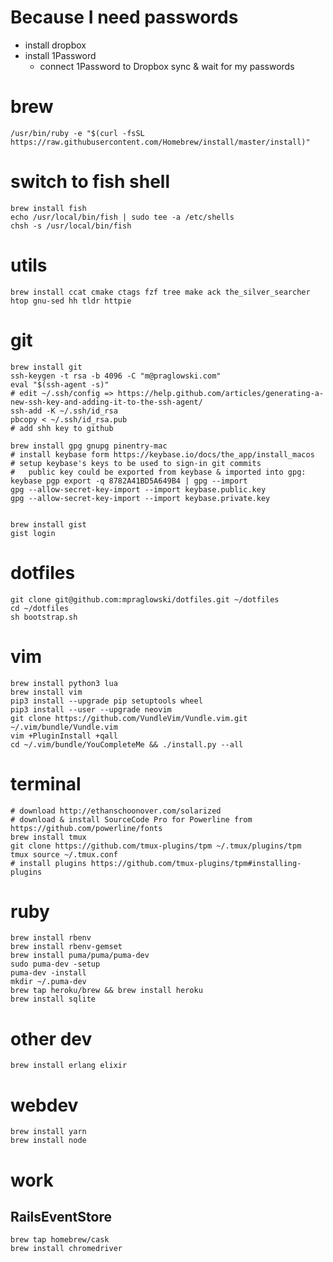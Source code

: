 # Because I need passwords

* install dropbox
* install 1Password
  * connect 1Password to Dropbox sync & wait for my passwords

# brew
```
/usr/bin/ruby -e "$(curl -fsSL https://raw.githubusercontent.com/Homebrew/install/master/install)"
```

# switch to fish shell
```
brew install fish
echo /usr/local/bin/fish | sudo tee -a /etc/shells
chsh -s /usr/local/bin/fish
```

# utils
```
brew install ccat cmake ctags fzf tree make ack the_silver_searcher htop gnu-sed hh tldr httpie
```

# git
```
brew install git
ssh-keygen -t rsa -b 4096 -C "m@praglowski.com"
eval "$(ssh-agent -s)"
# edit ~/.ssh/config => https://help.github.com/articles/generating-a-new-ssh-key-and-adding-it-to-the-ssh-agent/
ssh-add -K ~/.ssh/id_rsa
pbcopy < ~/.ssh/id_rsa.pub
# add shh key to github

brew install gpg gnupg pinentry-mac
# install keybase form https://keybase.io/docs/the_app/install_macos
# setup keybase's keys to be used to sign-in git commits 
#   public key could be exported from keybase & imported into gpg: keybase pgp export -q 8782A41BD5A649B4 | gpg --import
gpg --allow-secret-key-import --import keybase.public.key
gpg --allow-secret-key-import --import keybase.private.key


brew install gist
gist login
```

# dotfiles
```
git clone git@github.com:mpraglowski/dotfiles.git ~/dotfiles
cd ~/dotfiles
sh bootstrap.sh
```

# vim
```
brew install python3 lua
brew install vim
pip3 install --upgrade pip setuptools wheel
pip3 install --user --upgrade neovim
git clone https://github.com/VundleVim/Vundle.vim.git ~/.vim/bundle/Vundle.vim
vim +PluginInstall +qall
cd ~/.vim/bundle/YouCompleteMe && ./install.py --all
```

# terminal
```
# download http://ethanschoonover.com/solarized
# download & install SourceCode Pro for Powerline from https://github.com/powerline/fonts
brew install tmux
git clone https://github.com/tmux-plugins/tpm ~/.tmux/plugins/tpm
tmux source ~/.tmux.conf
# install plugins https://github.com/tmux-plugins/tpm#installing-plugins
```


# ruby
```
brew install rbenv
brew install rbenv-gemset
brew install puma/puma/puma-dev
sudo puma-dev -setup
puma-dev -install
mkdir ~/.puma-dev
brew tap heroku/brew && brew install heroku
brew install sqlite
```

# other dev
```
brew install erlang elixir
```

# webdev
```
brew install yarn
brew install node
```

# work

## RailsEventStore
```
brew tap homebrew/cask
brew install chromedriver
```
